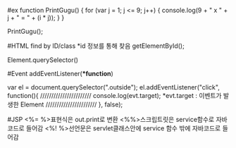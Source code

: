 #ex
function PrintGugu() {
    for (var j = 1; j <= 9; j++) {
        console.log(9 + " x " + j + " = " + (i * j));
    }
}

PrintGugu();



#HTML find by ID/class
*id 정보를 통해 찾음
getElementById();

Element.querySelector()



#Event
addEventListener(____*function____)

var el = document.querySelector(".outside");
el.addEventListener("click", function(){
											///////////////////////
											console.log(evt.target);
											*evt.target :	이벤트가 발생한 Element
											///////////////////////
										}, false);
										
										
										
#JSP
<%= %>표현식은 out.print로 변환
<%%>스크립트릿은 service함수로 자바코드로 들어감
<%! %>선언문은 servlet클래스안에 service 함수 밖에 자바코드로 들어감

										